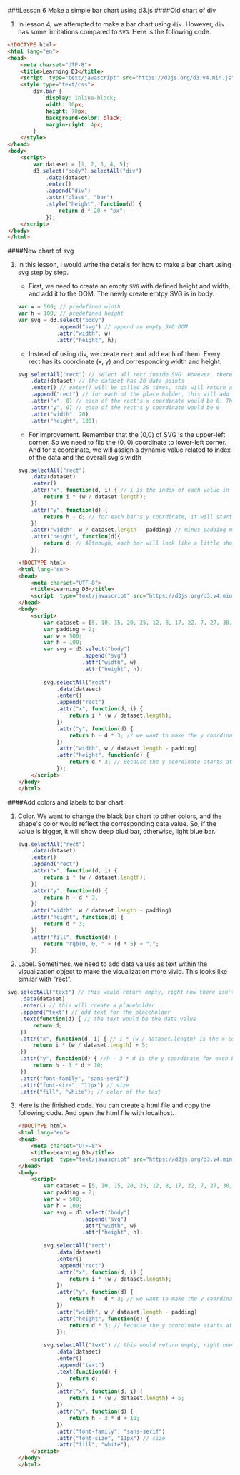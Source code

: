 ###Lesson 6 Make a simple bar chart using d3.js
####Old chart of div
1. In lesson 4, we attempted to make a bar chart using ```div```. However, ```div``` has some limitations compared to ```SVG```. Here is the following code.
```HTML
<!DOCTYPE html>
<html lang="en">
<head>
    <meta charset="UTF-8">
    <title>Learning D3</title>
    <script  type="text/javascript" src="https://d3js.org/d3.v4.min.js"></script>
    <style type="text/css">
        div.bar {
            display: inline-block;
            width: 30px;
            height: 70px;
            background-color: black;
            margin-right: 4px;
        }
    </style>
</head>
<body>
    <script>
        var dataset = [1, 2, 3, 4, 5];
        d3.select("body").selectAll("div")
            .data(dataset)
            .enter()
            .append("div")
            .attr("class", "bar")
            .style("height", function(d) {
                return d * 20 + "px";
            });
    </script>
</body>
</html>  
```
####New chart of svg
1. In this lesson, I would write the details for how to make a bar chart using svg step by step. 
    * First, we need to create an empty ```SVG``` with defined height and width, and add it to the DOM. The newly create emtpy SVG is in body.
    ```Javascript
    var w = 500; // predefined width
    var h = 100; // predefined height
    var svg = d3.select("body")
                .append("svg") // append an empty SVG DOM
                .attr("width", w)
                .attr("height", h);
    ```
    * Instead of using div, we create ```rect``` and add each of them. Every rect has its coordinate (x, y) and corresponding width and height.
    ```Javascript
    svg.selectAll("rect") // select all rect inside SVG. However, there isn't any rect, empty object will be returned. 
        .data(dataset) // the dataset has 20 data points
        .enter() // enter() will be called 20 times, this will return a place holder section for each of rect
        .append("rect") // for each of the place holder, this will add a rect and add it to DOM.
        .attr("x", 0) // each of the rect's x coordinate would be 0. This will create overlapping bars, we will improve it later
        .attr("y", 0) // each of the rect's y coordinate would be 0
        .attr("width", 20)
        .attr("height", 100);
    ```
    * For improvement. Remember that the (0,0) of SVG is the upper-left corner. So we need to flip the (0, 0) coordinate to lower-left corner. And for x coordinate, we will assign a dynamic value related to index of the data and the overall svg's width
    ```Javascript
    svg.selectAll("rect")
        .data(dataset)
        .enter()
        .attr("x", function(d, i) { // i is the index of each value in dataset
            return i * (w / dataset.length);
        })
        .attr("y", function(d) {
            return h - d; // for each bar's y coordinate, it will start at h - d
        })
        .attr("width", w / dataset.length - padding) // minus padding means that we need to leave some space between bars
        .attr("height", function(d){
            return d; // Although, each bar will look like a little short
        });
    ```

    ```HTML
    <!DOCTYPE html>
    <html lang="en">
    <head>
        <meta charset="UTF-8">
        <title>Learning D3</title>
        <script  type="text/javascript" src="https://d3js.org/d3.v4.min.js"></script>
    </head>
    <body>
        <script>
            var dataset = [5, 10, 15, 20, 25, 12, 8, 17, 22, 7, 27, 30, 13, 11, 19, 20, 29, 33, 31, 22];
            var padding = 2;
            var w = 500;
            var h = 100;
            var svg = d3.select("body")
                        .append("svg")
                        .attr("width", w)
                        .attr("height", h);
            
            svg.selectAll("rect")
                .data(dataset)
                .enter()
                .append("rect")
                .attr("x", function(d, i) {
                    return i * (w / dataset.length);
                })
                .attr("y", function(d) {
                    return h - d * 3; // we want to make the y coordinate start at h - d * 3
                })
                .attr("width", w / dataset.length - padding)
                .attr("height", function(d) {
                    return d * 3; // Because the y coordinate starts at h - d * 3, the height will be d * 3. Please make sure that d * 3 is smaller than the height of the whole SVG
                });
        </script>
    </body>
    </html> 
    ```
####Add colors and labels to bar chart
1. Color. We want to change the black bar chart to other colors, and the shape's color would reflect the corresponding data value. So, if the value is bigger, it will show deep blud bar, otherwise, light blue bar.
    ```Javascript
    svg.selectAll("rect")
        .data(dataset)
        .enter()
        .append("rect")
        .attr("x", function(d, i) {
            return i * (w / dataset.length);
        })
        .attr("y", function(d) {
            return h - d * 3;
        }) 
        .attr("width", w / dataset.length - padding)
        .attr("height", function(d) {
            return d * 3; 
        })
        .attr("fill", function(d) {
            return "rgb(0, 0, " + (d * 5) + ")";
        });
    ```

2. Label. Sometimes, we need to add data values as text within the visualization object to make the visualization more vivid. This looks like similar with "rect".
```Javascript
svg.selectAll("text") // this would return empty, right now there isn't any text inside svg
	.data(dataset)
	.enter() // this will create a placeholder
	.append("text") // add text for the placeholder
	.text(function(d) { // the text would be the data value
	    return d;
	})
	.attr("x", function(d, i) { // i * (w / dataset.length) is the x coordinate for each bar, we just add some space for text
		return i * (w / dataset.length) + 5;
	})
	.attr("y", function(d) { //h - 3 * d is the y coordinate for each bar, so the y coordinate for text will add 10 pixels on that.  
	    return h - 3 * d + 10;
	})
	.attr("font-family", "sans-serif")
	.attr("font-size", "11px") // size
	.attr("fill", "white"); // color of the text
```
3. Here is the finished code. You can create a html file and copy the following code. And open the html file with localhost.
    ```HTML
    <!DOCTYPE html>
    <html lang="en">
    <head>
        <meta charset="UTF-8">
        <title>Learning D3</title>
        <script  type="text/javascript" src="https://d3js.org/d3.v4.min.js"></script>
    </head>
    <body>
        <script>
            var dataset = [5, 10, 15, 20, 25, 12, 8, 17, 22, 7, 27, 30, 13, 11, 19, 20, 29, 33, 31, 22];
            var padding = 2;
            var w = 500;
            var h = 100;
            var svg = d3.select("body")
                        .append("svg")
                        .attr("width", w)
                        .attr("height", h);
            
            svg.selectAll("rect")
                .data(dataset)
                .enter()
                .append("rect")
                .attr("x", function(d, i) {
                    return i * (w / dataset.length);
                })
                .attr("y", function(d) {
                    return h - d * 3; // we want to make the y coordinate start at h - d * 3
                })
                .attr("width", w / dataset.length - padding)
                .attr("height", function(d) {
                    return d * 3; // Because the y coordinate starts at h - d * 3, the height will be d * 3. Please make sure that d * 3 is smaller than the height of the whole SVG
                });
            
            svg.selectAll("text") // this would return empty, right now there isn't any text inside svg
				.data(dataset)
				.enter()
				.append("text")
				.text(function(d) { 
				    return d;
				})
				.attr("x", function(d, i) { 
					return i * (w / dataset.length) + 5;
				})
				.attr("y", function(d) { 
				    return h - 3 * d + 10;
				})
				.attr("font-family", "sans-serif")
				.attr("font-size", "11px") // size
				.attr("fill", "white"); 
        </script>
    </body>
    </html> 
	```
